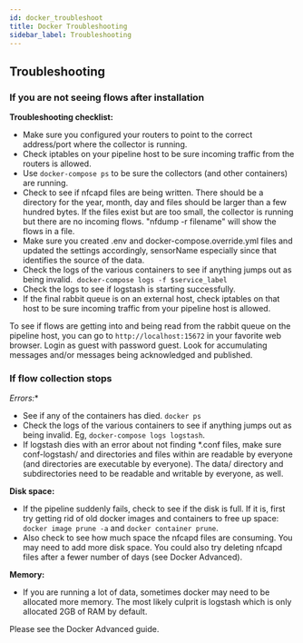 ```yaml
---
id: docker_troubleshoot
title: Docker Troubleshooting
sidebar_label: Troubleshooting
---
```


## Troubleshooting

### If you are not seeing flows after installation

**Troubleshooting checklist:**

- Make sure you configured your routers to point to the correct address/port where the collector is running.  
- Check iptables on your pipeline host to be sure incoming traffic from the routers is allowed.
- Use `docker-compose ps` to be sure the collectors (and other containers) are running.
- Check to see if nfcapd files are being written. There should be a directory for the year, month, day and files should be larger than a few hundred bytes. If the files exist but are too small, the collector is running but there are no incoming flows.  "nfdump -r filename" will show the flows in a file.
- Make sure you created .env and docker-compose.override.yml files and updated the settings accordingly,  sensorName especially since that identifies the source of the data.
- Check the logs of the various containers to see if anything jumps out as being invalid.  `docker-compose logs -f $service_label`
- Check the logs to see if logstash is starting successfully. 
- If the final rabbit queue is on an external host, check iptables on that host to be sure incoming traffic from your pipeline host is allowed.

To see if flows are getting into and being read from the rabbit queue on the pipeline host, you can go to  `http://localhost:15672` in your favorite web browser. Login as guest with password guest. Look for accumulating messages and/or messages being acknowledged and published.

### If flow collection stops

*Errors:**
- See if any of the containers has died.  `docker ps`
- Check the logs of the various containers to see if anything jumps out as being invalid. Eg, `docker-compose logs logstash`.
- If logstash dies with an error about not finding \*.conf files, make sure conf-logstash/ and directories and files within are readable by everyone (and directories are executable by everyone). The data/ directory and subdirectories need to be readable and writable by everyone, as well.

**Disk space:**
- If the pipeline suddenly fails, check to see if the disk is full. If it is, first try getting rid of old docker images and containers to free up space: `docker image prune -a` and `docker container prune`.
- Also check to see how much space the nfcapd files are consuming. You may need to add more disk space. You could also try deleting nfcapd files after a fewer number of days (see Docker Advanced). 

**Memory:**
- If you are running a lot of data, sometimes docker may need to be allocated more memory. The most
likely culprit is logstash which is only allocated 2GB of RAM by default. 

Please see the Docker Advanced guide.

